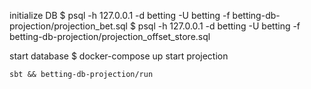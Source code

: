 initialize DB
	$  psql -h 127.0.0.1 -d betting -U betting -f betting-db-projection/projection_bet.sql 
	$ psql -h 127.0.0.1 -d betting -U betting -f betting-db-projection/projection_offset_store.sql


start database
	$ docker-compose up
start projection

	sbt && betting-db-projection/run




